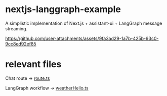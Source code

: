 # nextjs-langgraph-example

A simplistic implementation of Next.js + assistant-ui + LangGraph message streaming.

https://github.com/user-attachments/assets/9fa3ad29-1a7b-425b-93c0-9cc8ed92ef85


# relevant files

Chat route →
[route.ts](app/api/chat/route.ts)

LangGraph workflow →
[weatherHello.ts](workflows/weatherHello.ts)
